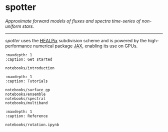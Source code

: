 # spotter

*Approximate forward models of fluxes and spectra time-series of non-uniform stars.*

---


*spotter* uses the [HEALPix](https://healpix.sourceforge.io/) subdivision scheme and is powered by the high-performance numerical package [JAX](https://jax.readthedocs.io/en/latest/notebooks/quickstart.html), enabling its use on GPUs.



```{toctree}
:maxdepth: 1
:caption: Get started

notebooks/introduction
```

```{toctree}
:maxdepth: 1
:caption: Tutorials

notebooks/surface_gp
notebooks/ensemble
notebooks/spectral
notebooks/multiband

```

```{toctree}
:maxdepth: 1
:caption: Reference

notebooks/rotation.ipynb
```